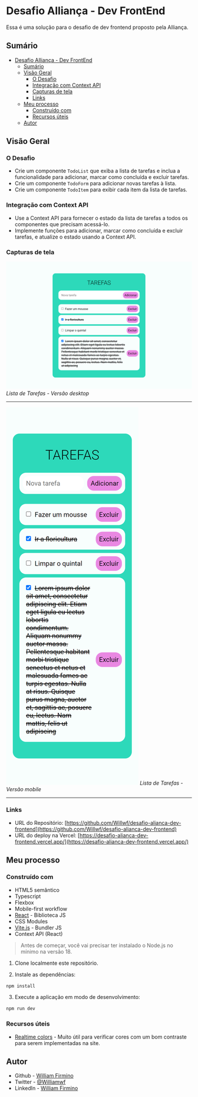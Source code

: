 # Desafio Alliança - Dev FrontEnd

Essa é uma solução para o desafio de dev frontend proposto pela Alliança.

## Sumário

- [Desafio Alliança - Dev FrontEnd](#desafio-alliança---dev-frontend)
  - [Sumário](#sumário)
  - [Visão Geral](#visão-geral)
    - [O Desafio](#o-desafio)
    - [Integração com Context API](#integração-com-context-api)
    - [Capturas de tela](#capturas-de-tela)
    - [Links](#links)
  - [Meu processo](#meu-processo)
    - [Construído com](#construído-com)
    - [Recursos úteis](#recursos-úteis)
  - [Autor](#autor)

## Visão Geral

### O Desafio

- Crie um componente `TodoList` que exiba a lista de tarefas e inclua a funcionalidade para adicionar, marcar como concluída e excluir tarefas.
- Crie um componente `TodoForm` para adicionar novas tarefas à lista.
- Crie um componente `TodoItem` para exibir cada item da lista de tarefas.

### Integração com Context API

- Use a Context API para fornecer o estado da lista de tarefas a todos os componentes que precisam acessá-lo.
- Implemente funções para adicionar, marcar como concluída e excluir tarefas, e atualize o estado usando a Context API.


### Capturas de tela

![Lista de Tarefas - Versão desktop](./public/desktop.png "Lista de Tarefas - Versão desktop")
_Lista de Tarefas - Versão desktop_

---

![Lista de Tarefas - Versão mobile](./public/mobile.png "Lista de Tarefas - Versão mobile") 
_Lista de Tarefas - Versão mobile_

---

### Links

- URL do Repositório: [https://github.com/Willwf/desafio-alianca-dev-frontend](https://github.com/Willwf/desafio-alianca-dev-frontend)
- URL do deploy na Vercel: [https://desafio-alianca-dev-frontend.vercel.app/](https://desafio-alianca-dev-frontend.vercel.app/)

## Meu processo

### Construído com

- HTML5 semântico
- Typescript
- Flexbox
- Mobile-first workflow
- [React](https://reactjs.org/) - Biblioteca JS
- CSS Modules
- [Vite.js](https://vitejs.dev/) - Bundler JS
- Context API (React)

> Antes de começar, você vai precisar ter instalado o Node.js no mínimo na versão 18.


1. Clone localmente este repositório.

2. Instale as dependências:

```sh
npm install
```

3. Execute a aplicação em modo de desenvolvimento:

```sh
npm run dev
```

### Recursos úteis

- [Realtime colors](https://www.realtimecolors.com/) - Muito útil para verificar cores com um bom contraste para serem implementadas na site.

## Autor

- Github - [William Firmino](https://github.com/Willwf)
- Twitter - [@Williamwf](https://www.twitter.com/Williamwf)
- LinkedIn - [William Firmino](https://www.linkedin.com/in/williamfirmino/)